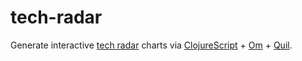 # tech-radar
Generate interactive [tech radar](http://www.thoughtworks.com/radar) charts via [ClojureScript](https://github.com/clojure/clojurescript) + [Om](https://github.com/swannodette/om) + [Quil](https://github.com/quil/quil).
